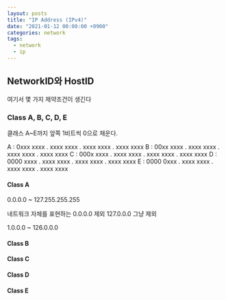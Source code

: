 ```yaml
---
layout: posts
title: "IP Address (IPv4)"
date: "2021-01-12 00:00:00 +0900"
categories: network
tags:
  - network
  - ip
---
```


## NetworkID와 HostID
여기서 몇 가지 제약조건이 생긴다



### Class A, B, C, D, E

클래스 A~E까지 앞쪽 1비트씩 0으로 채운다.

A : 0xxx xxxx . xxxx xxxx . xxxx xxxx . xxxx xxxx
B : 00xx xxxx . xxxx xxxx . xxxx xxxx . xxxx xxxx
C : 000x xxxx . xxxx xxxx . xxxx xxxx . xxxx xxxx
D : 0000 xxxx . xxxx xxxx . xxxx xxxx . xxxx xxxx
E : 0000 0xxx . xxxx xxxx . xxxx xxxx . xxxx xxxx

#### Class A

0.0.0.0 ~ 127.255.255.255

네트워크 자체를 표현하는 0.0.0.0 제외
127.0.0.0 그냥 제외

1.0.0.0 ~ 126.0.0.0

#### Class B
#### Class C
#### Class D
#### Class E
